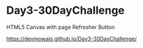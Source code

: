 # Day3-30DayChallenge
HTML5 Canvas with page Refresher Button

https://devmowais.github.io/Day3-30DayChallenge/
